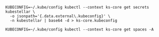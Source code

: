 <!--kubestellar-show-available-spaces-start-->
```shell
KUBECONFIG=~/.kube/config kubectl --context ks-core get secrets kubestellar \
  -o jsonpath='{.data.external\.kubeconfig}' \
  -n kubestellar | base64 -d > ks-core.kubeconfig

KUBECONFIG=~/.kube/config kubectl --context ks-core get spaces -A 
```
<!--kubestellar-show-available-spaces-end-->